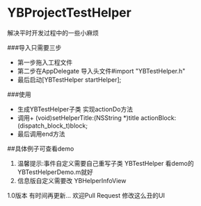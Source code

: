 # YBProjectTestHelper
解决平时开发过程中的一些小麻烦

###导入只需要三步
* 第一步拖入工程文件
* 第二步在AppDelegate 导入头文件#import "YBTestHelper.h"
* 最后启动[YBTestHelper startHelper];


###使用
* 生成YBTestHelper子类 实现actionDo方法
* 调用+ (void)setHelperTitle:(NSString *)title actionBlock:(dispatch_block_t)block;
* 最后调用end方法

##具体例子可查看demo 


1. 温馨提示:事件自定义需要自己重写子类  YBTestHelper  看demo的 YBTestHelperDemo.m就好
2. 信息版自定义需要改          YBHelperInfoView

1.0版本 有时间再更新...
欢迎Pull Request 修改这么丑的UI